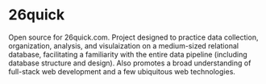 # 26quick

Open source for 26quick.com. Project designed to practice data collection, organization, analysis, and visulaization on a medium-sized relational database, facilitating a familiarity with the entire data pipeline (including database structure and design). Also promotes a broad understanding of full-stack web development and a few ubiquitous web technologies.

